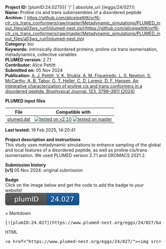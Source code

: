 **Project ID:** [plumID:24.027]({{ '/' | absolute_url }}eggs/24/027/)  
**Name:**  Proline cis and trans subensembles of a disordered peptide  
**Archive:** [ https://github.com/alicejpettitt/orf6-ctr_cis_trans_conformers/raw/master/Metadynamic_simulations/PLUMED_input_files/a03ws_run1/plumed-nest.zip](https://github.com/alicejpettitt/orf6-ctr_cis_trans_conformers/raw/master/Metadynamic_simulations/PLUMED_input_files/a03ws_run1/plumed-nest.zip)  
**Category:**  bio  
**Keywords:**  intrinsically disordered proteins, proline cis trans isomerisation, metadynamics, collective variables  
**PLUMED version:**  2.7.1  
**Contributor:**  Alice Pettitt  
**Submitted on:** 05 Nov 2024  
**Publication:** [A. J. Pettitt, V. K. Shukla, A. M. Figueiredo, L. S. Newton, S. McCarthy, A. B. Tabor, G. T. Heller, C. D. Lorenz, D. F. Hansen, An integrative characterization of proline cis and trans conformers in a disordered peptide. Biophysical Journal. 123, 3798–3811 (2024)](http://dx.doi.org/10.1016/j.bpj.2024.09.028)  
  
**PLUMED input files**  
  
| File     | Compatible with |  
|:--------:|:--------:|  
| [plumed.dat](./data/plumed.dat.md) |  [![tested on v2.10](https://img.shields.io/badge/v2.10-passing-green.svg)](data/plumed.dat.plumed.stderr) [![tested on master](https://img.shields.io/badge/master-passing-green.svg)](data/plumed.dat.plumed_master.stderr) |  
  
**Last tested:**  19 Feb 2025, 14:20:41
  
**Project description and instructions**  
This study uses metadynamic simulations to enhance sampling of the global and local features of a disordered peptide, as well as proline cis/trans isomerisation. We used PLUMED version 2.7.1 and GROMACS 2021.2.

  
**Submission history**  
**[v1]** 05 Nov 2024: original submission  
  
**Badge**  
Click on the image below and get the code to add the badge to your website!  
<img src="./badge.svg" alt="plumeDnest:24.027" id="myBtn" class="badge">
<div id="myModal" class="modal">
  <div class="modal-content">
    <span class="close">&times;</span>
    Markdown<pre>[![plumID:24.027](https://www.plumed-nest.org/eggs/24/027/badge.svg)](https://www.plumed-nest.org/eggs/24/027/)</pre>
    HTML<pre>&lt;a href="https://www.plumed-nest.org/eggs/24/027/"&gt;&lt;img src="https://www.plumed-nest.org/eggs/24/027/badge.svg" alt="plumID:24.027"&gt;&lt;/a&gt;</pre>
  </div>
</div>

